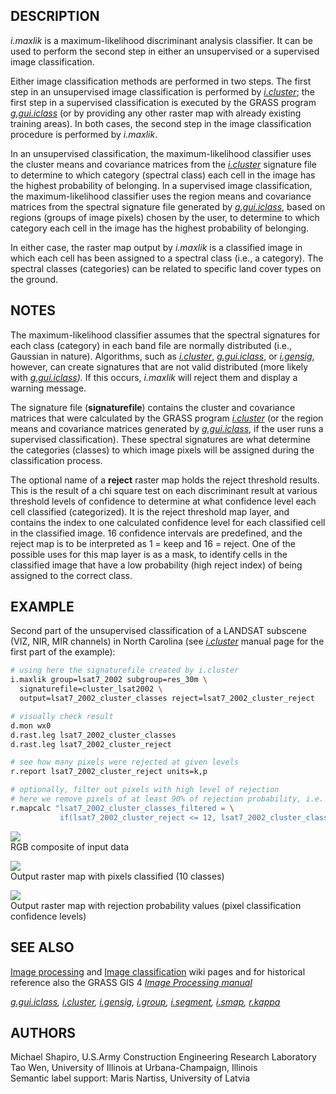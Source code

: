 ## DESCRIPTION

*i.maxlik* is a maximum-likelihood discriminant analysis classifier. It
can be used to perform the second step in either an unsupervised or a
supervised image classification.

Either image classification methods are performed in two steps. The
first step in an unsupervised image classification is performed by
*[i.cluster](i.cluster.md)*; the first step in a supervised
classification is executed by the GRASS program
*[g.gui.iclass](g.gui.iclass.md)* (or by providing any other raster map
with already existing training areas). In both cases, the second step in
the image classification procedure is performed by *i.maxlik*.

In an unsupervised classification, the maximum-likelihood classifier
uses the cluster means and covariance matrices from the
*[i.cluster](i.cluster.md)* signature file to determine to which
category (spectral class) each cell in the image has the highest
probability of belonging. In a supervised image classification, the
maximum-likelihood classifier uses the region means and covariance
matrices from the spectral signature file generated by
*[g.gui.iclass](g.gui.iclass.md)*, based on regions (groups of image
pixels) chosen by the user, to determine to which category each cell in
the image has the highest probability of belonging.

In either case, the raster map output by *i.maxlik* is a classified
image in which each cell has been assigned to a spectral class (i.e., a
category). The spectral classes (categories) can be related to specific
land cover types on the ground.

## NOTES

The maximum-likelihood classifier assumes that the spectral signatures
for each class (category) in each band file are normally distributed
(i.e., Gaussian in nature). Algorithms, such as
*[i.cluster](i.cluster.md)*, *[g.gui.iclass](g.gui.iclass.md)*, or
*[i.gensig](i.gensig.md)*, however, can create signatures that are not
valid distributed (more likely with *[g.gui.iclass](g.gui.iclass.md)).*
If this occurs, *i.maxlik* will reject them and display a warning
message.

The signature file (**signaturefile**) contains the cluster and
covariance matrices that were calculated by the GRASS program
*[i.cluster](i.cluster.md)* (or the region means and covariance matrices
generated by *[g.gui.iclass](g.gui.iclass.md)*, if the user runs a
supervised classification). These spectral signatures are what determine
the categories (classes) to which image pixels will be assigned during
the classification process.

The optional name of a **reject** raster map holds the reject threshold
results. This is the result of a chi square test on each discriminant
result at various threshold levels of confidence to determine at what
confidence level each cell classified (categorized). It is the reject
threshold map layer, and contains the index to one calculated confidence
level for each classified cell in the classified image. 16 confidence
intervals are predefined, and the reject map is to be interpreted as 1 =
keep and 16 = reject. One of the possible uses for this map layer is as
a mask, to identify cells in the classified image that have a low
probability (high reject index) of being assigned to the correct class.

## EXAMPLE

Second part of the unsupervised classification of a LANDSAT subscene
(VIZ, NIR, MIR channels) in North Carolina (see
*[i.cluster](i.cluster.md)* manual page for the first part of the
example):

```sh
# using here the signaturefile created by i.cluster
i.maxlik group=lsat7_2002 subgroup=res_30m \
  signaturefile=cluster_lsat2002 \
  output=lsat7_2002_cluster_classes reject=lsat7_2002_cluster_reject

# visually check result
d.mon wx0
d.rast.leg lsat7_2002_cluster_classes
d.rast.leg lsat7_2002_cluster_reject

# see how many pixels were rejected at given levels
r.report lsat7_2002_cluster_reject units=k,p

# optionally, filter out pixels with high level of rejection
# here we remove pixels of at least 90% of rejection probability, i.e. categories 12-16
r.mapcalc "lsat7_2002_cluster_classes_filtered = \
           if(lsat7_2002_cluster_reject <= 12, lsat7_2002_cluster_classes, null())"
```

![](i_maxlik_rgb.png)  
RGB composite of input data

![](i_maxlik_classes.png)  
Output raster map with pixels classified (10 classes)

![](i_maxlik_rejection.png)  
Output raster map with rejection probability values (pixel
classification confidence levels)

## SEE ALSO

[Image processing](https://grasswiki.osgeo.org/wiki/Image_processing)
and [Image
classification](https://grasswiki.osgeo.org/wiki/Image_classification)
wiki pages and for historical reference also the GRASS GIS 4 *[Image
Processing
manual](https://grass.osgeo.org/gdp/imagery/grass4_image_processing.pdf)*

*[g.gui.iclass](g.gui.iclass.md), [i.cluster](i.cluster.md),
[i.gensig](i.gensig.md), [i.group](i.group.md),
[i.segment](i.segment.md), [i.smap](i.smap.md), [r.kappa](r.kappa.md)*

## AUTHORS

Michael Shapiro, U.S.Army Construction Engineering Research Laboratory  
Tao Wen, University of Illinois at Urbana-Champaign, Illinois  
Semantic label support: Maris Nartiss, University of Latvia
